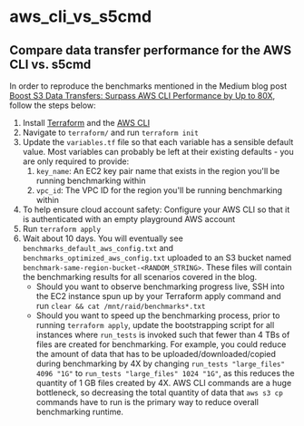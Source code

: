 # aws_cli_vs_s5cmd
## Compare data transfer performance for the AWS CLI vs. s5cmd

In order to reproduce the benchmarks mentioned in the Medium blog post [Boost S3 Data Transfers: Surpass AWS CLI Performance by Up to 80X](https://medium.com/@matt.porter_76759/boost-s3-data-transfers-surpass-aws-cli-performance-by-up-to-80x-f20ad286d6d7), follow the steps below:

1. Install [Terraform](https://www.terraform.io/) and the [AWS CLI](https://docs.aws.amazon.com/cli/latest/userguide/getting-started-install.html)
2. Navigate to `terraform/` and run `terraform init`
3. Update the `variables.tf` file so that each variable has a sensible default value. Most variables can probably be left at their existing defaults - you are only required to provide:
    1. `key_name`: An EC2 key pair name that exists in the region you'll be running benchmarking within
    2. `vpc_id`: The VPC ID for the region you'll be running benchmarking within
4. To help ensure cloud account safety: Configure your AWS CLI so that it is authenticated with an empty playground AWS account
5. Run `terraform apply`
6. Wait about 10 days. You will eventually see `benchmarks_default_aws_config.txt` and `benchmarks_optimized_aws_config.txt` uploaded to an S3 bucket named `benchmark-same-region-bucket-<RANDOM_STRING>`. These files will contain the benchmarking results for all scenarios covered in the blog.
    * Should you want to observe benchmarking progress live, SSH into the EC2 instance spun up by your Terraform apply command and run `clear && cat /mnt/raid/benchmarks*.txt`
    * Should you want to speed up the benchmarking process, prior to running `terraform apply`, update the bootstrapping script for all instances where `run_tests` is invoked such that fewer than 4 TBs of files are created for benchmarking. For example, you could reduce the amount of data that has to be uploaded/downloaded/copied during benchmarking by 4X by changing `run_tests "large_files" 4096 "1G"` to `run_tests "large_files" 1024 "1G"`, as this reduces the quantity of 1 GB files created by 4X. AWS CLI commands are a huge bottleneck, so decreasing the total quantity of data that `aws s3 cp` commands have to run is the primary way to reduce overall benchmarking runtime.